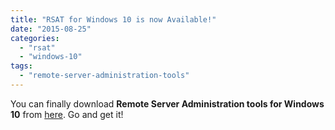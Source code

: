 ```yaml
---
title: "RSAT for Windows 10 is now Available!"
date: "2015-08-25"
categories: 
  - "rsat"
  - "windows-10"
tags: 
  - "remote-server-administration-tools"
---
```


You can finally download **Remote Server Administration tools for Windows 10** from [here](http://www.microsoft.com/en-us/download/details.aspx?id=45520). Go and get it!

